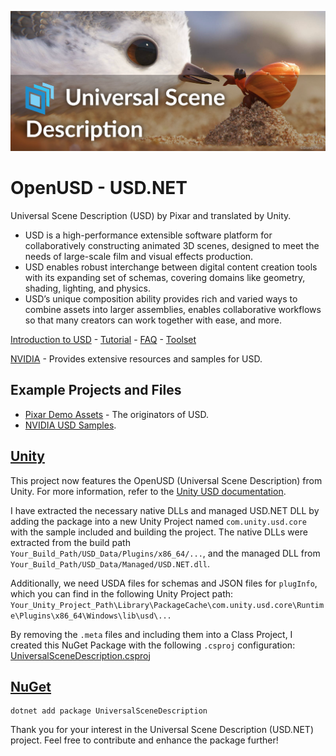 ![piper-banner](https://raw.githubusercontent.com/CanTalat-Yakan/USD.NET/main/Header.png)

# OpenUSD - USD.NET
Universal Scene Description (USD) by Pixar and translated by Unity.

* USD is a high-performance extensible software platform for collaboratively constructing animated 3D scenes, designed to meet the needs of large-scale film and visual effects production.
* USD enables robust interchange between digital content creation tools with its expanding set of schemas, covering domains like geometry, shading, lighting, and physics.
* USD’s unique composition ability provides rich and varied ways to combine assets into larger assemblies, enables collaborative workflows so that many creators can work together with ease, and more.

[Introduction to USD](https://openusd.org/release/intro.html) - [Tutorial](https://openusd.org/release/tut_usd_tutorials.html) - [FAQ](https://openusd.org/release/usdfaq.html) - [Toolset](https://openusd.org/release/toolset.html)

[NVIDIA](https://developer.nvidia.com/usd) - Provides extensive resources and samples for USD.

## Example Projects and Files
* [Pixar Demo Assets](https://openusd.org/release/dl_downloads.html#assets) - The originators of USD.
* [NVIDIA USD Samples](https://developer.nvidia.com/usd#samples).

## [Unity](https://docs.unity3d.com/Packages/com.unity.usd.core@1.0/manual/index.html)
This project now features the OpenUSD (Universal Scene Description) from Unity.
For more information, refer to the [Unity USD documentation](https://docs.unity3d.com/Packages/com.unity.usd.core@1.0/manual/index.html).

I have extracted the necessary native DLLs and managed USD.NET DLL by adding the package into a new Unity Project named `com.unity.usd.core` with the sample included and building the project. The native DLLs were extracted from the build path `Your_Build_Path/USD_Data/Plugins/x86_64/...`, and the managed DLL from `Your_Build_Path/USD_Data/Managed/USD.NET.dll`.

Additionally, we need USDA files for schemas and JSON files for `plugInfo`, which you can find in the following Unity Project path:
`Your_Unity_Project_Path\Library\PackageCache\com.unity.usd.core\Runtime\Plugins\x86_64\Windows\lib\usd\...`

By removing the `.meta` files and including them into a Class Project, I created this NuGet Package with the following `.csproj` configuration:
[UniversalSceneDescription.csproj](https://github.com/CanTalat-Yakan/USD.NET/blob/main/UniversalSceneDescription.csproj)

## [NuGet](https://www.nuget.org/packages/UniversalSceneDescription)

```Batch
dotnet add package UniversalSceneDescription
```

Thank you for your interest in the Universal Scene Description (USD.NET) project. Feel free to contribute and enhance the package further!
